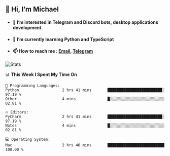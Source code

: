 ## 👋 Hi, I’m Michael
- #### 👀 I’m interested in Telegram and Discord bots, desktop applications development
- #### 🌱 I’m currently learning Python and TypeScript
- #### 📫 How to reach me : [Email](mailto:misha@kurapov.ru), [Telegram](https://t.me/mkurapov)

![Stats](https://github-readme-stats.vercel.app/api?username=krpff&show_icons=true&theme=github_dark&hide_border=true&hide=issues&count_private=true&layout=compact)


<!--START_SECTION:waka-->
📊 **This Week I Spent My Time On** 

```text
💬 Programming Languages: 
Python                   2 hrs 41 mins       ████████████████████████░   97.19 % 
Other                    4 mins              █░░░░░░░░░░░░░░░░░░░░░░░░   02.81 % 

🔥 Editors: 
PyCharm                  2 hrs 41 mins       ████████████████████████░   97.19 % 
Notes                    4 mins              █░░░░░░░░░░░░░░░░░░░░░░░░   02.81 % 

💻 Operating System: 
Mac                      2 hrs 46 mins       █████████████████████████   100.00 % 
```


<!--END_SECTION:waka-->
